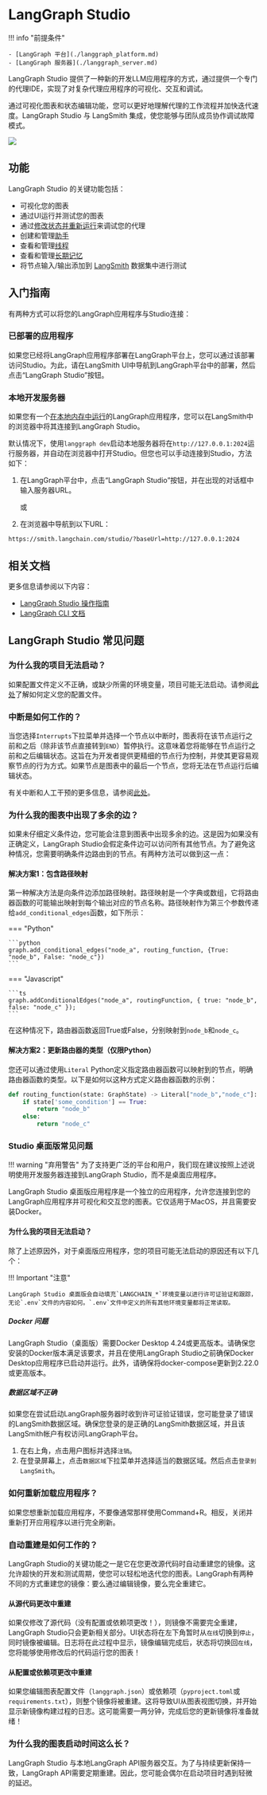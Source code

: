 # LangGraph Studio

!!! info "前提条件"

    - [LangGraph 平台](./langgraph_platform.md)
    - [LangGraph 服务器](./langgraph_server.md)

LangGraph Studio 提供了一种新的开发LLM应用程序的方式，通过提供一个专门的代理IDE，实现了对复杂代理应用程序的可视化、交互和调试。

通过可视化图表和状态编辑功能，您可以更好地理解代理的工作流程并加快迭代速度。LangGraph Studio 与 LangSmith 集成，使您能够与团队成员协作调试故障模式。

![](img/lg_studio.png)

## 功能

LangGraph Studio 的关键功能包括：

- 可视化您的图表
- 通过UI运行并测试您的图表
- 通过[修改状态并重新运行](human_in_the_loop.md)来调试您的代理
- 创建和管理[助手](assistants.md)
- 查看和管理[线程](persistence.md#threads)
- 查看和管理[长期记忆](memory.md)
- 将节点输入/输出添加到 [LangSmith](https://smith.langchain.com/) 数据集中进行测试

## 入门指南

有两种方式可以将您的LangGraph应用程序与Studio连接：

### 已部署的应用程序

如果您已经将LangGraph应用程序部署在LangGraph平台上，您可以通过该部署访问Studio。为此，请在LangSmith UI中导航到LangGraph平台中的部署，然后点击“LangGraph Studio”按钮。

### 本地开发服务器

如果您有一个[在本地内存中运行](../tutorials/langgraph-platform/local-server.md)的LangGraph应用程序，您可以在LangSmith中的浏览器中将其连接到LangGraph Studio。

默认情况下，使用`langgraph dev`启动本地服务器将在`http://127.0.0.1:2024`运行服务器，并自动在浏览器中打开Studio。但您也可以手动连接到Studio，方法如下：

1. 在LangGraph平台中，点击“LangGraph Studio”按钮，并在出现的对话框中输入服务器URL。

   或

2. 在浏览器中导航到以下URL：

```
https://smith.langchain.com/studio/?baseUrl=http://127.0.0.1:2024
```

## 相关文档

更多信息请参阅以下内容：

- [LangGraph Studio 操作指南](../how-tos/index.md#langgraph-studio)
- [LangGraph CLI 文档](../cloud/reference/cli.md)

## LangGraph Studio 常见问题

### 为什么我的项目无法启动？

如果配置文件定义不正确，或缺少所需的环境变量，项目可能无法启动。请参阅[此处](../cloud/reference/cli.md#configuration-file)了解如何定义您的配置文件。

### 中断是如何工作的？

当您选择`Interrupts`下拉菜单并选择一个节点以中断时，图表将在该节点运行之前和之后（除非该节点直接转到`END`）暂停执行。这意味着您将能够在节点运行之前和之后编辑状态。这旨在为开发者提供更精细的节点行为控制，并使其更容易观察节点的行为方式。如果节点是图表中的最后一个节点，您将无法在节点运行后编辑状态。

有关中断和人工干预的更多信息，请参阅[此处](./human_in_the_loop.md)。

### 为什么我的图表中出现了多余的边？

如果未仔细定义条件边，您可能会注意到图表中出现多余的边。这是因为如果没有正确定义，LangGraph Studio会假定条件边可以访问所有其他节点。为了避免这种情况，您需要明确条件边路由到的节点。有两种方法可以做到这一点：

#### 解决方案1：包含路径映射

第一种解决方法是向条件边添加路径映射。路径映射是一个字典或数组，它将路由器函数的可能输出映射到每个输出对应的节点名称。路径映射作为第三个参数传递给`add_conditional_edges`函数，如下所示：

=== "Python"

    ```python
    graph.add_conditional_edges("node_a", routing_function, {True: "node_b", False: "node_c"})
    ```

=== "Javascript"

    ```ts
    graph.addConditionalEdges("node_a", routingFunction, { true: "node_b", false: "node_c" });
    ```

在这种情况下，路由器函数返回True或False，分别映射到`node_b`和`node_c`。

#### 解决方案2：更新路由器的类型（仅限Python）

您还可以通过使用`Literal` Python定义指定路由器函数可以映射到的节点，明确路由器函数的类型。以下是如何以这种方式定义路由器函数的示例：

```python
def routing_function(state: GraphState) -> Literal["node_b","node_c"]:
    if state['some_condition'] == True:
        return "node_b"
    else:
        return "node_c"
```

### Studio 桌面版常见问题

!!! warning "弃用警告"
    为了支持更广泛的平台和用户，我们现在建议按照上述说明使用开发服务器连接到LangGraph Studio，而不是桌面应用程序。

LangGraph Studio 桌面版应用程序是一个独立的应用程序，允许您连接到您的LangGraph应用程序并可视化和交互您的图表。它仅适用于MacOS，并且需要安装Docker。

#### 为什么我的项目无法启动？

除了上述原因外，对于桌面版应用程序，您的项目可能无法启动的原因还有以下几个：

!!! Important "注意"

    LangGraph Studio 桌面版会自动填充`LANGCHAIN_*`环境变量以进行许可证验证和跟踪，无论`.env`文件的内容如何。`.env`文件中定义的所有其他环境变量都将正常读取。

##### Docker 问题

LangGraph Studio（桌面版）需要Docker Desktop 4.24或更高版本。请确保您安装的Docker版本满足该要求，并且在使用LangGraph Studio之前确保Docker Desktop应用程序已启动并运行。此外，请确保将docker-compose更新到2.22.0或更高版本。

##### 数据区域不正确

如果您在尝试启动LangGraph服务器时收到许可证验证错误，您可能登录了错误的LangSmith数据区域。确保您登录的是正确的LangSmith数据区域，并且该LangSmith帐户有权访问LangGraph平台。

1. 在右上角，点击用户图标并选择`注销`。
1. 在登录屏幕上，点击`数据区域`下拉菜单并选择适当的数据区域。然后点击`登录到LangSmith`。

### 如何重新加载应用程序？

如果您想重新加载应用程序，不要像通常那样使用Command+R。相反，关闭并重新打开应用程序以进行完全刷新。

### 自动重建是如何工作的？

LangGraph Studio的关键功能之一是它在您更改源代码时自动重建您的镜像。这允许超快的开发和测试周期，使您可以轻松地迭代您的图表。LangGraph有两种不同的方式重建您的镜像：要么通过编辑镜像，要么完全重建它。

#### 从源代码更改中重建

如果仅修改了源代码（没有配置或依赖项更改！），则镜像不需要完全重建，LangGraph Studio只会更新相关部分。UI状态将在左下角暂时从`在线`切换到`停止`，同时镜像被编辑。日志将在此过程中显示，镜像编辑完成后，状态将切换回`在线`，您将能够使用修改后的代码运行您的图表！

#### 从配置或依赖项更改中重建

如果您编辑图表配置文件（`langgraph.json`）或依赖项（`pyproject.toml`或`requirements.txt`），则整个镜像将被重建。这将导致UI从图表视图切换，并开始显示新镜像构建过程的日志。这可能需要一两分钟，完成后您的更新镜像将准备就绪！

### 为什么我的图表启动时间这么长？

LangGraph Studio 与本地LangGraph API服务器交互。为了与持续更新保持一致，LangGraph API需要定期重建。因此，您可能会偶尔在启动项目时遇到轻微的延迟。
